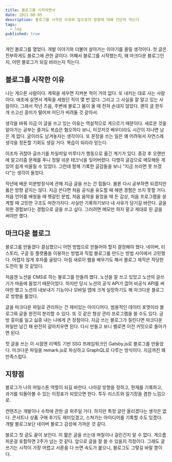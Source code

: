 ```yaml
---
title: 블로그를 시작하면서
date: 2021-08-05
description: 블로그를 시작한 이유와 앞으로의 방향에 대해 간단히 적는다
tags:
  - log
published: true
---
```


개인 블로그를 열었다. 개발 이야기와 더불어 살아가는 이야기를 올릴 생각이다. 첫 글은 진부하게도 블로그에 관한 글이다. 어째서 블로그를 시작했는지, 왜 마크다운 블로그인지, 어떤 블로그가 되길 바라는지 적는다.

## 블로그를 시작한 이유

나는 게으른 사람이다. 계획을 세우면 지켜본 적이 거의 없다. 또 내키는 대로 사는 사람이다. 애초에 살면서 계획을 세웠던 적이 몇 번 없다. 그리고 그 사실을 잘 알고 있는 사람이다. 그래서 작년 즈음, 주변에 블로그 붐이 올 때 전혀 손대지 않았다. 괜히 글 한두 개 쓰고선 흥미가 떨어져 어딘가 버려둘 것 같아서.

생각을 바꿔 지금 이 글을 쓰고 있는 이유는 역설적으로 게으르기 때문이다. 새로운 것을 알아가는 공부는 즐겨도 복습은 혐오하다 보니, 이것저것 배우더라도 시간이 지나면 남은 게 없다. 글이라도 남겨놓자는 생각이다. 또 문장을 쓰는 일은 꽤 어려워서 자연스레 생각을 정돈할 기회도 생길 거다. 복습이 되리라 믿는다.

이조차 귀찮아 글쓰기를 차일피일 미루다가 행동으로 옮긴 계기가 있다. 종강 후 오랜만에 알고리즘 문제를 푸니 정말 쉬운 테크닉을 잊어버렸다. 다행히 글감으로 메모해둔 게 있어 쉽게 떠올릴 수 있었다. 그런데 함께 기록한 글감들을 보니 "지금 쓰라면 못 쓰겠다"는 생각이 들었다.

작년에 배운 미분방정식에 관해 지금 글을 쓰는 건 힘들다. 물론 다시 공부하면 되겠지만 옳은 방향 같지는 않다. 지금 쓴다면 처음 공식을 유도할 때 헤맨 경험은 쓰지 못할 거다. 처음 언어를 배웠을 때 헷갈린 문법, 처음 음악을 들었을 때 든 감상, 처음 프로그램을 설계할 때 고민한 구조도 마찬가지다. 사실만 기록하기보다 내 사유가 담기길 바란다. 글을 위한 경험보다는 경험으로 글을 쓰고 싶다. 그러려면 메모만 하지 말고 제대로 된 글을 써야만 했다.

## 마크다운 블로그

블로그를 만들겠다 결심했으니 어떤 방법으로 만들어야 할지 결정해야 했다. 네이버, 티스토리, 구글 등 플랫폼을 이용하는 방법과 직접 블로그를 만드는 방법 사이에서 고민했다. 어렵지 않게 후자를 골랐다. 마침 새로이 웹을 배우기도 해서 블로그 제작은 적당한 도전이 될 것 같았다.

처음엔 노션을 CMS로 하는 블로그를 만들려 했다. 노션을 잘 쓰고 있었고 노션의 글쓰기가 마음에 들었기 때문이었다. 하지만 당시 노션의 공식 API가 없어 비공식 API를 써야만 했고 노션의 내보내기 기능이나 모바일 앱에 크게 실망하기도 해 마크다운 블로그로 방향을 틀었다.

글을 마크다운 파일로 관리하는 건 재미있는 아이디어다. 범용적인 데이터 포맷이라 블로그와 글을 완전히 분리할 수 있다. 또 깃 같은 형상 관리 프로그램을 쓸 수도 있다. 금방 흥미를 잃고 싫증 내는 나에게 큰 장점이다. 지금 쓰는 블로그가 질린다면 마크다운 파일만 남긴 채 완전히 갈아치우면 된다. 다시 만들고 보니 별로면 이전 커밋으로 돌아가면 된다.

첫 글을 쓰는 이 시점엔 리액트 기반 SSG 프레임워크인 Gatsby.js로 블로그를 만들었다. 마크다운 파일을 remark.js로 파싱하고 GraphQL로 다루는 방식이다. 지금까진 꽤 만족스럽다.

## 지향점

블로그가 나의 마일스톤 역할이 되길 바란다. 나아갈 방향을 정하고, 현재를 기록하고, 과거를 되돌아볼 수 있는 이정표가 되었으면 한다. 투두 리스트와 일기장을 겸한 느낌으로.

컨텐츠는 개발이나 수학에 관한 글 위주일 거다. 하지만 특정 글만 올리겠다는 생각은 없다. 콘서트나 상품 구매 후기도 재미있겠고, 스쳐가는 아이디어를 기록할 수도 있겠다. 개발 블로그보단 네이버 블로그 감성에 가까운 것 같다.

블로그 첫 글도 끝이 보인다. 이 짧은 글을 쓰는데 며칠이나 걸린건지 알 수 없다. 게으름 피운걸 포함하면 2주가 넘는 것 같다. 앞으로 글을 잘 쓸 수 있을지 걱정이다. 그래도 글쓰기는 시작이 가장 어렵고 서론을 다 쓰면 속도가 붙으니, 블로그도 그렇길 바랄 뿐이다.
